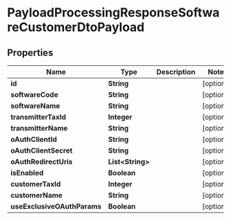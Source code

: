 

# PayloadProcessingResponseSoftwareCustomerDtoPayload


## Properties

| Name | Type | Description | Notes |
|------------ | ------------- | ------------- | -------------|
|**id** | **String** |  |  [optional] |
|**softwareCode** | **String** |  |  [optional] |
|**softwareName** | **String** |  |  [optional] |
|**transmitterTaxId** | **Integer** |  |  [optional] |
|**transmitterName** | **String** |  |  [optional] |
|**oAuthClientId** | **String** |  |  [optional] |
|**oAuthClientSecret** | **String** |  |  [optional] |
|**oAuthRedirectUris** | **List&lt;String&gt;** |  |  [optional] |
|**isEnabled** | **Boolean** |  |  [optional] |
|**customerTaxId** | **Integer** |  |  [optional] |
|**customerName** | **String** |  |  [optional] |
|**useExclusiveOAuthParams** | **Boolean** |  |  [optional] |



